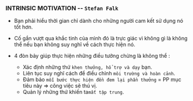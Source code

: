 ### INTRINSIC MOTIVATION -- `Stefan Falk`

- Bạn phải hiểu thời gian chỉ dành cho những người cam kết sử dụng nó tốt hơn.
- Cố gắn vượt qua khắc tinh của mình đó là trực giác vì không gì là không thể nếu bạn không suy nghĩ về cách thực hiện nó.

- 4 đòn bảy giúp thực hiện những điều tưởng chừng là không thể :
  - Xác định những thứ `khen thưởng, hổ trợ và dạy` bạn.
  - Liên tục suy nghĩ cách để điều chỉnh `môi trường và hoàn cảnh`.
  - Đảm bảo `mỗi bước thực hiện đền đem lại phần thưởng` = PP mục tiêu này => công việc sẽ thú vị.
  - Quản lý những thứ khiến ta`mất tập trung`.
